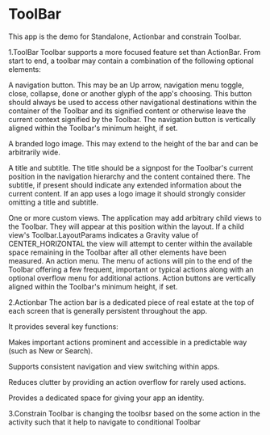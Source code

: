 # ToolBar
This app is the demo for Standalone, Actionbar and constrain Toolbar.

1.ToolBar
Toolbar supports a more focused feature set than ActionBar. From start to end, a toolbar may contain a combination of the following optional elements:

A navigation button. This may be an Up arrow, navigation menu toggle, close, collapse, done or another glyph of the app's choosing. This button should always be used to access other navigational destinations within the container of the Toolbar and its signified content or otherwise leave the current context signified by the Toolbar. The navigation button is vertically aligned within the Toolbar's minimum height, if set.

A branded logo image. This may extend to the height of the bar and can be arbitrarily wide.

A title and subtitle. The title should be a signpost for the Toolbar's current position in the navigation hierarchy and the content contained there. The subtitle, if present should indicate any extended information about the current content. If an app uses a logo image it should strongly consider omitting a title and subtitle.

One or more custom views. The application may add arbitrary child views to the Toolbar. They will appear at this position within the layout. If a child view's Toolbar.LayoutParams indicates a Gravity value of CENTER_HORIZONTAL the view will attempt to center within the available space remaining in the Toolbar after all other elements have been measured. An action menu. The menu of actions will pin to the end of the Toolbar offering a few frequent, important or typical actions along with an optional overflow menu for additional actions. Action buttons are vertically aligned within the Toolbar's minimum height, if set.

2.Actionbar The action bar is a dedicated piece of real estate at the top of each screen that is generally persistent throughout the app.

It provides several key functions:

Makes important actions prominent and accessible in a predictable way (such as New or Search).

Supports consistent navigation and view switching within apps.

Reduces clutter by providing an action overflow for rarely used actions.

Provides a dedicated space for giving your app an identity.

3.Constrain Toolbar is changing the toolbsr based on the some action in the activity such that it help to navigate to conditional Toolbar
